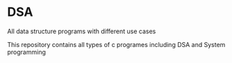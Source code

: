 # DSA
All data structure programs with different use cases

This repository contains all types of c programes including DSA and System programming
